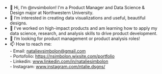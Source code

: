 - 👋 Hi, I’m @nvsimbolon! I'm a Product Manager and Data Science & Design major at Northwestern University.
- 👀 I’m interested in creating data visualizations and useful, beautiful designs. 
- 🌱 I've worked on high-impact products and am learning how to apply my data science, research, and analysis skills to drive product development.
- 💞️ I’m looking for product management or product analysis roles!
- 📫 How to reach me: 
<br> - Email: natalievsimbolon@gmail.com
<br> - Portofolio: https://nsimbolon.wixsite.com/portfolio
<br> - Linkedin: www.linkedin.com/in/nataliesimbolon
<br> - Instagram: www.instagram.com/ntalie.dsgns/
